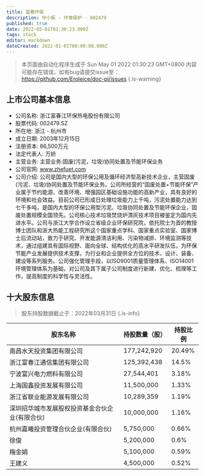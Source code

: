 ```yaml
---
title: 富春环保
description: 中小板 - 环境保护 - 002479
published: true
date: 2022-05-01T01:30:23.000Z
tags: stock
editor: markdown
dateCreated: 2022-01-01T00:00:00.000Z
---
```


> 本页面由自动化程序生成于 Sun May 01 2022 01:30:23 GMT+0800
> 内容可能存在错误，如有bug请提交issue至：https://github.com/Eroleice/doc-pi/issues
{.is-warning}

## 上市公司基本信息
- 公司名称: 浙江富春江环保热电股份有限公司
- 股票代码: 002479.SZ
- 所在地: 浙江 - 杭州市
- 成立日期: 2003年12月15日
- 注册资本: 86,500万元
- 法定代表人: 万娇
- 主营业务: 主营业务:固废(污泥，垃圾)协同处置及节能环保业务
- 公司官网: www.zhefuet.com
- 公司介绍: 公司是国内大型的环保公用及循环经济型高新技术企业，主营固废(污泥、垃圾)协同处置及节能环保业务。公司所经营的“固废处置+节能环保”产业属于节约能源、改善环境、增强园区基础设施功能的高新产业，具有良好的环境和社会效益。目前公司已形成日处理垃圾能力上千吨，污泥处置能力达到七千多吨，是国内大型的环保公用型污泥、垃圾协同处置及节能环保企业，固废处置规模全国领先。公司核心技术垃圾焚烧炉清灰技术项目被鉴定为国内先进水平。公司与浙江大学合作设立省级企业环保研究院，依托院士为首的教授博士团队和浙大热能工程研究所这个国家重点学科、国家重点实验室、国家博士后流动站，致力于研究、开发能源清洁利用、污染物减排、环境监测等技术，通过组建具有国际视野、面向全球、结构优化的高水平研发队伍，为环保节能产业发展提供技术支撑，为行业和企业提供全方位的技术、设计、装备、建设等系列服务。公司强化管理手段，以ISO9001质量管理体系、ISO14001环境管理体系为基础，对公司及其下属子公司制度进行新建、优化、梳理等工作，提高制度的科学性与灵活性。


## 十大股东信息
> 股东持股数据截止于：2022年03月31日
{.is-info}

| 股东名称 | 持股数量（股） | 持股比例 |
| --- | --- | --- |
| 南昌水天投资集团有限公司 | 177,242,920 | 20.49% |
| 浙江富春江通信集团有限公司 | 125,392,438 | 14.5% |
| 宁波富兴电力燃料有限公司 | 27,544,401 | 3.18% |
| 上海国鑫投资发展有限公司 | 11,500,000 | 1.33% |
| 浙江省联业能源发展有限公司 | 10,289,359 | 1.19% |
| 深圳招华城市发展股权投资基金合伙企业(有限合伙) | 10,000,000 | 1.16% |
| 杭州嘉曦投资管理合伙企业(有限合伙) | 5,750,000 | 0.66% |
| 徐俊 | 5,200,000 | 0.6% |
| 梅金娟 | 5,100,000 | 0.59% |
| 王建义 | 4,500,000 | 0.52% |




